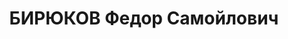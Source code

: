 ---
title: БИРЮКОВ Федор Самойлович
description: "1899 року народження, с. Козінка Уразовського району Курської області,\
  \ росіянин, освіта виша, член ВКП(б). Проживав: м. Сталіне, будинокОНКА. кв. 3.\
  \ Заступник начальника Донецького обл-земуправління. \n  Заарештований 25 жовтня\
  \ 1937 року. Засуджений виїзною сесією військової колегії Верховного Суду СРСР у\
  \ м. Харкові до розстрілу з конфіскацією майна. Вирок приведено до виконання у м.\
  \ Харкові 3 січня 1938 року. \n  Реабілітований у 1958 році."
---